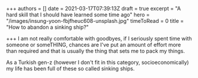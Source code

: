 +++
authors = []
date = 2021-03-17T07:39:13Z
draft = true
excerpt = "A hard skill that I should have learned some time ago"
hero = "/images/insung-yoon-fbjfheuc608-unsplash.jpg"
timeToRead = 0
title = "How to abandon a sinking ship?"

+++
I am not really comfortable with goodbyes, if I seriously spent time with someone or someTHING, chances are I've put an amount of effort more than required and that is usually the thing that sets me to pack my things.

As a Turkish gen-z (however I don't fit in this category, socioeconomically) my life has been full of these so called sinking ships.